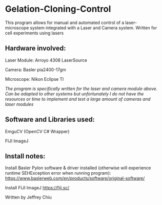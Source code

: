 # Gelation-Cloning-Control
This program allows for manual and automated control of a laser-microscope system integrated with a Laser and Camera system. Written for cell experiments using lasers

## Hardware involved:

Laser Module:   Arroyo 4308 LaserSource

Camera:         Basler pia2400-17gm

Microscope:     Nikon Eclipse TI

*The program is specifically written for the laser and camera module above. Can be adapted to other systems but unfortunately I do not have the resources or time to implement and test a large amount of cameras and laser modules*

## Software and Libraries used:
EmguCV (OpenCV C# Wrapper)

FIJI ImageJ

## Install notes:
Install Basler Pylon software & driver installed (otherwise will experience runtime SEHException error when running program): https://www.baslerweb.com/en/products/software/original-software/

Install FIJI ImageJ https://fiji.sc/



Written by Jeffrey Chiu
